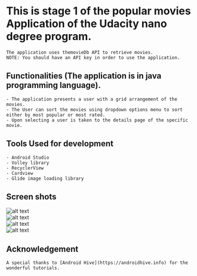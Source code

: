 # This is stage 1 of the popular movies Application of  the Udacity nano degree program.
```
The application uses themovieDb API to retrieve movies.
NOTE: You should have an API key in order to use the application.
```

## Functionalities (The application is in java programming language).
```
- The application presents a user with a grid arrangement of the movies.
- The User can sort the movies using dropdown options menu to sort either by most popular or most rated.
- Upon selecting a user is taken to the details page of the specific movie.
```
## Tools Used for development
```
- Android Studio
- Volley library
- RecyclerView
- Cardview
- Glide image loading library
```
## Screen shots
![alt text](screenshoots/home.png "Home Screen")<br/>
![alt text](screenshoots/homeoptions.png "Options menu")<br/>
![alt text](screenshoots/details.png "Details Page")<br/>
![alt text](screenshoots/detailcol.png "Details Page collapsed")

## Acknowledgement
```
A special thanks to [Android Hive](https://androidhive.info) for the wonderful tutorials.
```
